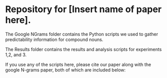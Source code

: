 # Repository for [Insert name of paper here].

The Google NGrams folder contains the Python scripts we used to gather predictability information for compound nouns.

The Results folder contains the results and analysis scripts for experiments 1,2, and 3.

If you use any of the scripts here, please cite our paper along with the google N-grams paper, both of which are included below:


